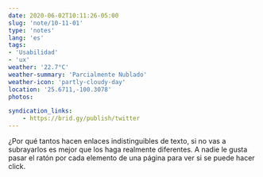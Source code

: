 ```yaml
---
date: 2020-06-02T10:11:26-05:00
slug: 'note/10-11-01'
type: 'notes'
lang: 'es'
tags:
- 'Usabilidad'
- 'ux'
weather: '22.7°C'
weather-summary: 'Parcialmente Nublado'
weather-icon: 'partly-cloudy-day'
location: '25.6711,-100.3078'
photos:

syndication_links:
    - https://brid.gy/publish/twitter
---
```


¿Por qué tantos hacen enlaces indistinguibles de texto, si no vas a subrayarlos es mejor que los haga realmente diferentes. A nadie le gusta pasar el ratón por cada elemento de una página para ver si se puede hacer click.  